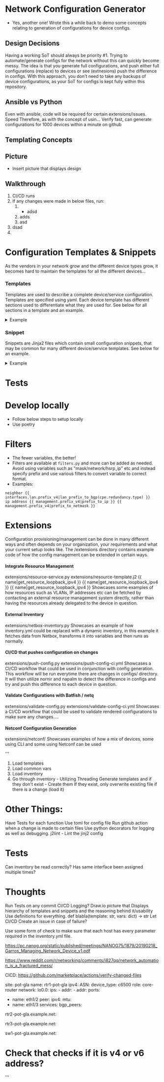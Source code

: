 # Network Configuration Generator
 - Yes, another one! 
Wrote this a while back to demo some concepts relating to generation of configurations for device configs. 

## Design Decisions
Having a working SoT should always be priority #1. Trying to automate/generate configs for the network without this can quickly become messy. 
The idea is that you generate full configurations, and push either full configurations (replace) to devices or see (extnesions) push the difference in configs. 
With this approach, you don't need to take any backups of device configurations, as your SoT for configs is kept fully within this repository. 

## Ansible vs Python 
Even with ansible, code will be required for certain extensions/issues. 
Speed 
Therefore, as with the concept of usin... 
Verify fast, can generate configurations for 1000 devices within a minute on github

## Templating Concepts

## Picture 
 - Insert picture that displays design 


## Walkthrough 
 1. CI/CD runs 
 2. If any changes were made in below files, run:
    1. - adsd
    2. adds
    3. asd
 3. dsad
 4.  

# Configuration Templates & Snippets 
As the vendors in your network grow and the different device types grow, it becomes hard to maintain the templates 
for all the different devices... 

### Templates 
Templates are used to describe a complete device/service configuration. Templates are specified using yaml. Each device template has different sections used to differentiate what they are used for. See below for all sections in a template and an example. 

<details>
<summary>Example</summary>

```YAML
router_huawei_s6720:
  device_roles: 
    - core-router
  device_types:
    - huawei_s6720
  ports: 
    - huawei_vrp_intf-infra-l3-s6720.j2
  main_config:
    - huawei_vrp_mgmt-pe.j2
    - huawei_vrp_banner.j2
    - huawei_vrp_acls.j2
    - huawei_vrp_prefix-lists.j2
    - huawei_vrp_bgp-communities.j2 
    - huawei_vrp_route-policies.j2
    - huawei_vrp_ipv6.j2
```

</details>

### Snippet 
Snippets are Jinja2 files which contain small configuration snippets, that may be common for many different device/service templates. See below for an example. 

<details>
<summary>Example</summary>

```JINJA
ip access-list standard IPV4-MGMT-SSH
 {% for entry in ssh_acl_entries_v4 %}
 remark {{ entry.comment }}
 {% for network in entry.networks %}
 permit {{ network }}
 {% endfor %}
 {% endfor %}
```

</details>

# Tests 

# Develop locally 
 - Follow below steps to setup locally
 - Use poetry 

# Filters 
 * The fewer variables, the better! 
 * Filters are available at ```filters.py``` and more can be added as needed. Avoid using variables such as "mask/network/hsrp_ip" etc and instead specify prefix and use various filters to convert variable to correct format. 
 * Examples:
```
neighbor {{ interfaces.lan.prefix_v4|lan_prefix_to_bgp(cpe.redundancy.type) }}
ip address {{ management.prefix_v4|prefix_to_ip }} {{ management.prefix_v4|prefix_to_netmask }}
```

# Extensions
Configuration provisioning/management can be done in many different ways and often depends 
on your organization, your requirements and what your current setup looks like. 
The /extensions directory contains example code of how the config management can be extended 
in certain ways. 


#### Integrate Resource Management 
extensions/resource-service.py
extensions/resource-template.j2
{{ name|get_resource_loopback_ipv4 }}
{{ name|get_resource_loopback_ipv4 }}
{{ name|get_resource_loopback_ipv4 }}
Showcases some examples of how resources such as VLANs, IP addresses etc can be fetched by contacting an external resource management system 
directly, rather than having the resources already delegated to the device in question.

#### External Inventory 
extensions/netbox-inventory.py
Showcases an example of how inventory.yml could be replaced with a dynamic inventory, in this example it fetches data from Netbox, transforms it into variables
and then runs as normally. 

#### CI/CD that pushes configuration on changes 
extensions/push-config.py
extensions/push-config-ci.yml
Showcases a CI/CD workflow that could be used in conjunction with config generation. This workflow will be run everytime there are changes in configs/ directory. 
It will then utilize nornir and napalm to detect the difference in configs and try and push this difference to each device in question. 

#### Validate Configurations with Batfish / netq
extensions/validate-config.py
extensions/validate-config-ci.yml
Showcases a CI/CD workflow that could be used to validate rendered configurations to make sure any changes....


#### Netconf Configuration Generation 
extensions/netconf/ 
Showcases examples of how a mix of devices, some using CLI and some using Netconf can be used 




'''
1. Load templates 
2. Load common vars 
3. Load inventory 
4. Go through inventory - Utilizing Threading 
    Generate templates and if they don't exist - Create them 
    If they exist, only overwrite existing file if there is a change (load it)
    
# Other Things:
Have Tests for each function 
Use toml for config file 
Run github action when a change is made to certain files 
Use python decorators for logging as well as debugging. 
j2lint - Lint the jinj2 config 

# Tests 
Can inventory be read correctly?
Has same interface been assigned multiple times? 



# Thoughts 
Run Tests on any commit 
CI/CD Logging? 
Draw.io picture that Displays hierarchy of templates and snippets 
and the reasoning behind it/usability 
Use definitions for everything. def blabla(template: str, vars: dict) -> str
Let CI/CD Create an issue in case of failure? 

Use some form of check to make sure that each host has 
every parameter required in the inventory.yml file. 

https://pc.nanog.org/static/published/meetings/NANOG75/1879/20190218_Garros_Managing_Network_Device_v1.pdf

https://www.reddit.com/r/networking/comments/i827qq/network_automation_is_a_fractured_mess/

CICD: https://github.com/marketplace/actions/verify-changed-files



site: pot-gla
  name: rtr1-pot-gla
  ipv4: 
  ASN:
  device_type: c6500
  role: core-router
  network: 
    lo0.0:
      ips:
        - addr: 
        - addr: 
  ports:
   - name: eth1/2 
     peer: 
     ipv4: 
     mtu:
   - name: eth1/3 
  services:
    bgp_peers:


rtr2-pot-gla.example.net:


rtr3-pot-gla.example.net:


sw1-pot-gla.example.net:


# Check that checks if it is v4 or v6 address? 


'''